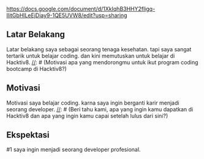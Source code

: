 https://docs.google.com/document/d/1XkIqhB3HHY2fligq-IlitGbHlLeEjDiay9-1QE5UVW8/edit?usp=sharing

[//]: # (Ceritakan sedikit tentang latar belakangmu seperti pendidikan terakhir atau pekerjaan sebelumnya)
## Latar Belakang
Latar belakang saya sebagai seorang tenaga kesehatan. tapi saya sangat tertarik untuk belajar coding. dan kini memutuskan untuk belajar di Hacktiv8.
[//]: # (Motivasi apa yang mendorongmu untuk ikut program coding bootcamp di Hacktiv8?)
## Motivasi
Motivasi saya belajar coding. karna saya ingin berganti karir menjadi seorang developer. 
[//]: # (Beri tahu kami, apa yang ingin kamu dapatkan di Hacktiv8 dan apa yang ingin kamu capai setelah lulus dari sini?)
## Ekspektasi
#1 saya ingin menjadi seorang developer profesional.

[//]: # (Apakah ada hal lain yang ingin disampaikan? Bila ada, kamu bebas untuk menuliskannya)
